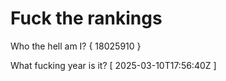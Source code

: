 # Fuck the rankings

Who the hell am I?
{ 18025910 }

What fucking year is it?
[ 2025-03-10T17:56:40Z ]
